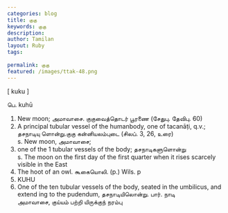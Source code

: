 ```yaml
---
categories: blog
title: குகு
keywords: குகு
description: 
author: Tamilan
layout: Ruby
tags: 
 
permalink: குகு
featured: /images/ttak-48.png
---
```

  
[ kuku ]  
  
பெ. kuhū  
1. New moon; அமாவாசை. குகுவைத்தொடர் பூரணை (சேதுபு. தேவிபு. 60)  
2. A principal tubular vessel of the humanbody, one of tacanāṭi, q.v.; தசநாடியு ளொன்று.குகு கன்னியலம்புடை (சிலப். 3, 26, உரை)  
s. New moon, அமாவாசை;  
2. one of the 1 tubular vessels of the body; தசநாடிகளுளொன்று  
s. The moon on the first day of the first quarter when it rises scarcely visible in the East  
2. The hoot of an owl. கூகையொலி. (p.) Wils. p  
238. KUHU  
3. One of the ten tubular vessels of the body, seated in the umbilicus, and extend ing to the pudendum, தசநாடியிலொன்று. பார். நாடி  
அமாவாசை, குய்யம் பற்றி யிருக்குந் நரம்பு